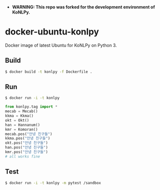 - **WARNING: This repo was forked for the development environment of KoNLPy.**

# docker-ubuntu-konlpy
Docker image of latest Ubuntu for KoNLPy on Python 3.

## Build

```bash
$ docker build -t konlpy -f Dockerfile .
```

## Run

```bash
$ docker run -i -t konlpy
```

```python
from konlpy.tag import *
mecab = Mecab()
kkma = Kkma()
okt = Okt()
han = Hannanum()
kmr = Komoran()
mecab.pos("안녕 친구들")
kkma.pos("안녕 친구들")
okt.pos("안녕 친구들")
han.pos("안녕 친구들")
kmr.pos("안녕 친구들")
# all works fine
```

## Test

```bash
$ docker run -i -t konlpy -m pytest /sandbox
```

